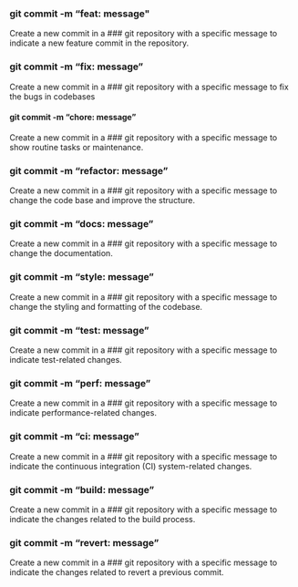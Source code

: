 ### git commit -m “feat: message"
Create a new commit in a ### git repository with a specific message to indicate a new feature commit in the repository.

### git commit -m “fix: message”	
Create a new commit in a ### git repository with a specific message to fix the bugs in codebases

#### git commit -m “chore: message”	
Create a new commit in a ### git repository with a specific message to show routine tasks or maintenance.

### git commit -m “refactor: message”	
Create a new commit in a ### git repository with a specific message to change the code base and improve the structure.

### git commit -m “docs: message”	
Create a new commit in a ### git repository with a specific message to change the documentation.

### git commit -m “style: message”	
Create a new commit in a ### git repository with a specific message to change the styling and formatting of the codebase.

### git commit -m “test: message”	
Create a new commit in a ### git repository with a specific message to indicate test-related changes.

### git commit -m “perf: message”	
Create a new commit in a ### git repository with a specific message to indicate performance-related changes.

### git commit -m “ci: message”	
Create a new commit in a ### git repository with a specific message to indicate the continuous integration (CI) system-related changes.

### git commit -m “build: message”	
Create a new commit in a ### git repository with a specific message to indicate the changes related to the build process.

### git commit -m “revert: message”	
Create a new commit in a ### git repository with a specific message to indicate the changes related to revert a previous commit.